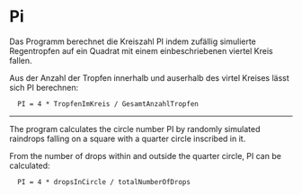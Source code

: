 # Pi

Das Programm berechnet die Kreiszahl PI indem zufällig simulierte Regentropfen
auf ein Quadrat mit einem einbeschriebenen viertel Kreis fallen.

Aus der Anzahl der Tropfen innerhalb und auserhalb des virtel Kreises lässt sich PI berechnen:

      PI = 4 * TropfenImKreis / GesamtAnzahlTropfen

---------------------------------------------------------------------------------------------------------------------

The program calculates the circle number PI by randomly simulated raindrops
falling on a square with a quarter circle inscribed in it.

From the number of drops within and outside the quarter circle, PI can be calculated:

      PI = 4 * dropsInCircle / totalNumberOfDrops
